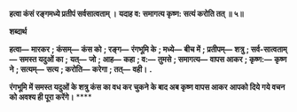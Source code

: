 **हत्वा कंसं रङ्गमध्ये प्रतीपं सर्वसात्वताम् ।** **यदाह व: समागत्य कृष्ण: सत्यं करोति तत् ॥ ५॥** 

**शब्दार्थ** 

**हत्वा—** **मारकर** **; कंसम्—** **कंस को** **; रङ्ग—** **रंगभूमि के** **; मध्ये—** **बीच में** **; प्रतीपम्—** **शत्रु** **; सर्व-सात्वताम्—** **समस्त यदुओं का** **;** **यत्—** **जो** **; आह—** **कहा** **; व:—** **तुमसे** **; समागत्य—** **वापस आकर** **; कृष्ण:—** **कृष्ण ने** **; सत्यम्—** **सत्य** **; करोति—** **करेगा** **; तत्—** **वही।** **.** 

**रंगभूमि में समस्त यदुओं के शत्रु कंस का वध कर चुकने के बाद अब कृष्ण वापस आकर** **आपको दिये गये वचन को अवश्य ही पूरा करेंगे।** **** 